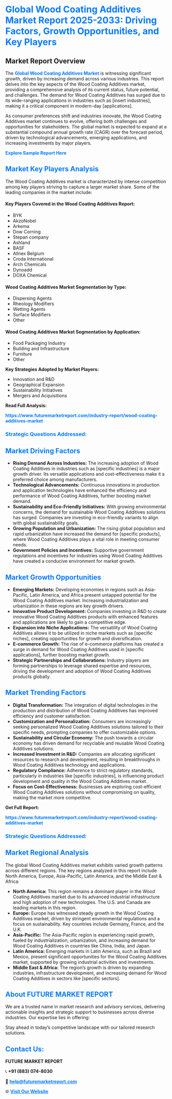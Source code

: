 <h1 style="color: #007BFF;">Global Wood Coating Additives Market Report 2025-2033: Driving Factors, Growth Opportunities, and Key Players</h1>

<section id="overview">
<h2>Market Report Overview</h2>
<p>The <a href="https://www.futuremarketreport.com/industry-report/wood-coating-additives-market" style="color: #007BFF; text-decoration: none;"><strong>Global Wood Coating Additives Market</strong></a> is witnessing significant growth, driven by increasing demand across various industries. This report delves into the key aspects of the Wood Coating Additives market, providing a comprehensive analysis of its current status, future potential, and challenges. The demand for Wood Coating Additives has surged due to its wide-ranging applications in industries such as [insert industries], making it a critical component in modern-day [applications].</p>
<p>As consumer preferences shift and industries innovate, the Wood Coating Additives market continues to evolve, offering both challenges and opportunities for stakeholders. The global market is expected to expand at a substantial compound annual growth rate (CAGR) over the forecast period, driven by technological advancements, emerging applications, and increasing investments by major players.</p>
</section>

<section id="overview">
<p><a href="https://www.futuremarketreport.com/request-sample/reportId=85256" style="color: #007BFF; text-decoration: none;"><strong>Explore Sample Report Here</strong></a></p>
</section>

<section id="key-players">
<h2 style="color: #007BFF;">Market Key Players Analysis</h2>
<p>The Wood Coating Additives market is characterized by intense competition among key players striving to capture a larger market share. Some of the leading companies in the market include:</p>
<h4>Key Players Covered in the Wood Coating Additives Report:</h4>
<ul><li>BYK</li><li>AkzoNobel</li><li>Arkema</li><li>Dow Corning</li><li>Stepan company</li><li>Ashland</li><li>BASF</li><li>Allnex Belgium</li><li>Croda International</li><li>Arch Chemicals</li><li>Dynoadd</li><li>DOXA Chemical</li></ul>
<h4>Wood Coating Additives Market Segmentation by Type:</h4>
<ul><li>Dispersing Agents</li><li>Rheology Modifiers</li><li>Wetting Agents</li><li>Surface Modifiers</li><li>Other</li></ul>

<h4>Wood Coating Additives Market Segmentation by Application:</h4>
<ul><li>Food Packaging Industry</li><li>Building and Infrastructure</li><li>Furniture</li><li>Other</li></ul>
<p><strong>Key Strategies Adopted by Market Players:</strong></p>
<ul>
<li>Innovation and R&D</li>
<li>Geographical Expansion</li>
<li>Sustainability Initiatives</li>
<li>Mergers and Acquisitions</li>
</ul>
</section>

<section>
<p><strong>Read Full Analysis: </strong></p><a href="https://www.futuremarketreport.com/industry-report/wood-coating-additives-market" style="color: #007BFF; text-decoration: none;"><strong>https://www.futuremarketreport.com/industry-report/wood-coating-additives-market</strong></a>
<h3 style="color: #007BFF;">Strategic Questions Addressed:</h3>
</section>

<section id="driving-factors">
<h2 style="color: #007BFF;">Market Driving Factors</h2>
<ul>
<li><strong>Rising Demand Across Industries:</strong> The increasing adoption of Wood Coating Additives in industries such as [specific industries] is a major growth driver. Its versatile applications and cost-effectiveness make it a preferred choice among manufacturers.</li>
<li><strong>Technological Advancements:</strong> Continuous innovations in production and application technologies have enhanced the efficiency and performance of Wood Coating Additives, further boosting market demand.</li>
<li><strong>Sustainability and Eco-Friendly Initiatives:</strong> With growing environmental concerns, the demand for sustainable Wood Coating Additives solutions has surged. Companies are investing in eco-friendly variants to align with global sustainability goals.</li>
<li><strong>Growing Population and Urbanization:</strong> The rising global population and rapid urbanization have increased the demand for [specific products], where Wood Coating Additives plays a vital role in meeting consumer needs.</li>
<li><strong>Government Policies and Incentives:</strong> Supportive government regulations and incentives for industries using Wood Coating Additives have created a conducive environment for market growth.</li>
</ul>
</section>

<section id="growth-opportunities">
<h2 style="color: #007BFF;">Market Growth Opportunities</h2>
<ul>
<li><strong>Emerging Markets:</strong> Developing economies in regions such as Asia-Pacific, Latin America, and Africa present untapped potential for the Wood Coating Additives market. Increasing industrialization and urbanization in these regions are key growth drivers.</li>
<li><strong>Innovative Product Development:</strong> Companies investing in R&D to create innovative Wood Coating Additives products with enhanced features and applications are likely to gain a competitive edge.</li>
<li><strong>Expansion into Niche Applications:</strong> The versatility of Wood Coating Additives allows it to be utilized in niche markets such as [specific niches], creating opportunities for growth and diversification.</li>
<li><strong>E-commerce Growth:</strong> The rise of e-commerce platforms has created a surge in demand for Wood Coating Additives used in [specific applications], further boosting market growth.</li>
<li><strong>Strategic Partnerships and Collaborations:</strong> Industry players are forming partnerships to leverage shared expertise and resources, driving the development and adoption of Wood Coating Additives products globally.</li>
</ul>
</section>

<section id="trending-factors">
<h2 style="color: #007BFF;">Market Trending Factors</h2>
<ul>
<li><strong>Digital Transformation:</strong> The integration of digital technologies in the production and distribution of Wood Coating Additives has improved efficiency and customer satisfaction.</li>
<li><strong>Customization and Personalization:</strong> Consumers are increasingly seeking personalized Wood Coating Additives solutions tailored to their specific needs, prompting companies to offer customizable options.</li>
<li><strong>Sustainability and Circular Economy:</strong> The push towards a circular economy has driven demand for recyclable and reusable Wood Coating Additives solutions.</li>
<li><strong>Increased Investment in R&D:</strong> Companies are allocating significant resources to research and development, resulting in breakthroughs in Wood Coating Additives technology and applications.</li>
<li><strong>Regulatory Compliance:</strong> Adherence to strict regulatory standards, particularly in industries like [specific industries], is influencing product development and quality in the Wood Coating Additives market.</li>
<li><strong>Focus on Cost-Effectiveness:</strong> Businesses are exploring cost-efficient Wood Coating Additives solutions without compromising on quality, making the market more competitive.</li>
</ul>
</section>

<section>
<p><strong>Get Full Report: </strong></p><a href="https://www.futuremarketreport.com/industry-report/wood-coating-additives-market" style="color: #007BFF; text-decoration: none;"><strong>https://www.futuremarketreport.com/industry-report/wood-coating-additives-market</strong></a>
<h3 style="color: #007BFF;">Strategic Questions Addressed:</h3>
</section>


<section id="regional-analysis">
<h2 style="color: #007BFF;">Market Regional Analysis</h2>
<p>The global Wood Coating Additives market exhibits varied growth patterns across different regions. The key regions analyzed in this report include North America, Europe, Asia-Pacific, Latin America, and the Middle East & Africa:</p>
<ul>
<li><strong>North America:</strong> This region remains a dominant player in the Wood Coating Additives market due to its advanced industrial infrastructure and high adoption of new technologies. The U.S. and Canada are leading markets in this region.</li>
<li><strong>Europe:</strong> Europe has witnessed steady growth in the Wood Coating Additives market, driven by stringent environmental regulations and a focus on sustainability. Key countries include Germany, France, and the U.K.</li>
<li><strong>Asia-Pacific:</strong> The Asia-Pacific region is experiencing rapid growth, fueled by industrialization, urbanization, and increasing demand for Wood Coating Additives in countries like China, India, and Japan.</li>
<li><strong>Latin America:</strong> Emerging markets in Latin America, such as Brazil and Mexico, present significant opportunities for the Wood Coating Additives market, supported by growing industrial activities and investments.</li>
<li><strong>Middle East & Africa:</strong> The region’s growth is driven by expanding industries, infrastructure development, and increasing demand for Wood Coating Additives in sectors like [specific sectors].</li>
</ul>
</section>

<footer>
<h2 style="color: #007BFF;">About FUTURE MARKET REPORT</h2>
<p>We are a trusted name in market research and advisory services, delivering actionable insights and strategic support to businesses across diverse industries. Our expertise lies in offering:</p>

<p>Stay ahead in today’s competitive landscape with our tailored research solutions.</p>

<h2 style="color: #007BFF;">Contact Us:</h2>
<p><strong>FUTURE MARKET REPORT</strong></p>
<p>📞 <strong>+91 (883) 074-8030</strong></p>
<p>📧 <strong><a href="mailto:help@futuremarketreport.com" style="color: #007BFF;">help@futuremarketreport.com</a></strong></p>
<p>🌐 <strong><a href="https://www.futuremarketreport.com/" style="color: #007BFF;">Visit Our Website</a></strong></p>
</footer>